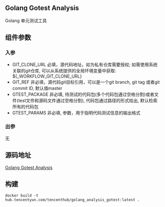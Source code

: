 ## Golang Gotest Analysis

Golang 单元测试工具

## 组件参数
### 入参
* GIT_CLONE_URL 必填，源代码地址，如为私有仓库需要授权; 如需使用系统关联的git仓库, 可以从系统提供的全局环境变量中获取: ${_WORKFLOW_GIT_CLONE_URL}
* GIT_REF 非必填，源代码git目标引用，可以是一个git branch, git tag 或者git commit ID, 默认值master
* GTEST_PACKAGE 非必填, 待测试的代码包(多个代码包通过空格分割)或者文件(test文件和源码文件通过空格分割), 代码包通过路径的形式给出, 默认检索所有的代码包
* GTEST_PARAMS 非必填, 参数，用于指明代码测试信息的输出格式

### 出参
无

## 源码地址

[Golang Gotest Analysis](https://github.com/tencentyun/workflow-components/tree/master/golang/analysis/gotest)

## 构建
`docker build -t hub.tencentyun.com/tencenthub/golang_analysis_gotest:latest .`